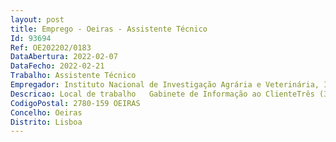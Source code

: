 ```yaml
--- 
layout: post
title: Emprego - Oeiras - Assistente Técnico
Id: 93694
Ref: OE202202/0183
DataAbertura: 2022-02-07
DataFecho: 2022-02-21
Trabalho: Assistente Técnico
Empregador: Instituto Nacional de Investigação Agrária e Veterinária, I.P.
Descricao: Local de trabalho   Gabinete de Informação ao ClienteTrês (3) lugares para Assistente Técnico com requisitos preferenciais de facilidade de interação com pessoas, principalmente na área do atendimento ao público.
CodigoPostal: 2780-159 OEIRAS
Concelho: Oeiras
Distrito: Lisboa
--- 
```

